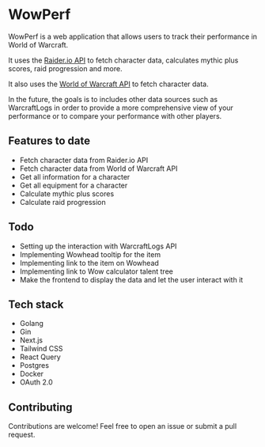 # WowPerf

WowPerf is a web application that allows users to track their performance in World of Warcraft.

It uses the [Raider.io API](https://raider.io/) to fetch character data, calculates mythic plus scores, raid progression and more.

It also uses the [World of Warcraft API](https://worldofwarcraft.blizzard.com/en-gb/) to fetch character data.

In the future, the goals is to includes other data sources such as WarcraftLogs in order to provide a more comprehensive view of your performance or to compare your performance with other players.

## Features to date

- Fetch character data from Raider.io API
- Fetch character data from World of Warcraft API
- Get all information for a character
- Get all equipment for a character
- Calculate mythic plus scores
- Calculate raid progression

## Todo

- Setting up the interaction with WarcraftLogs API
- Implementing Wowhead tooltip for the item
- Implementing link to the item on Wowhead
- Implementing link to Wow calculator talent tree
- Make the frontend to display the data and let the user interact with it

## Tech stack

- Golang
- Gin
- Next.js
- Tailwind CSS
- React Query
- Postgres
- Docker
- OAuth 2.0

## Contributing

Contributions are welcome! Feel free to open an issue or submit a pull request.

